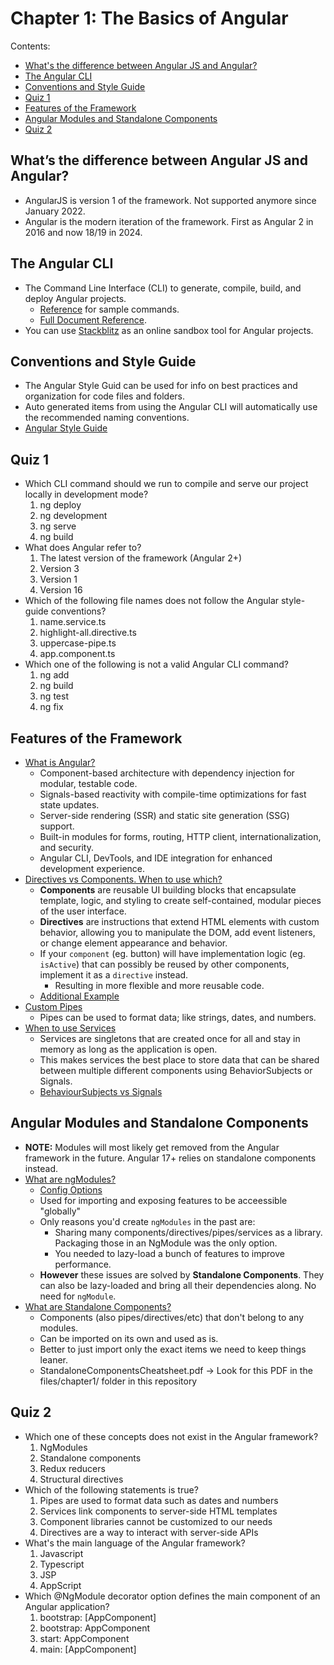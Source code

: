 # Chapter 1: The Basics of Angular
Contents:
- [What's the difference between Angular JS and Angular?](https://github.com/hurry-harry/level2-angular-dev/blob/main/Chapters/Chapter%201/chapter-1.md#whats-the-difference-between-angular-js-and-angular)
- [The Angular CLI](https://github.com/hurry-harry/level2-angular-dev/blob/main/Chapters/Chapter%201/chapter-1.md#the-angular-cli)
- [Conventions and Style Guide](https://github.com/hurry-harry/level2-angular-dev/blob/main/Chapters/Chapter%201/chapter-1.md#conventions-and-style-guide)
- [Quiz 1](https://github.com/hurry-harry/level2-angular-dev/blob/main/Chapters/Chapter%201/chapter-1.md#quiz-1)
- [Features of the Framework](https://github.com/hurry-harry/level2-angular-dev/blob/main/Chapters/Chapter%201/chapter-1.md#features-of-the-framework)
- [Angular Modules and Standalone Components](https://github.com/hurry-harry/level2-angular-dev/blob/main/Chapters/Chapter%201/chapter-1.md#angular-modules-and-standalone-components)
- [Quiz 2](https://github.com/hurry-harry/level2-angular-dev/blob/main/Chapters/Chapter%201/chapter-1.md#quiz-2)
  
## What’s the difference between Angular JS and Angular?
- AngularJS is version 1 of the framework. Not supported anymore since January 2022.
- Angular is the modern iteration of the framework. First as Angular 2 in 2016 and now 18/19 in 2024.

## The Angular CLI
- The Command Line Interface (CLI) to generate, compile, build, and deploy Angular projects.
  - [Reference](https://angular.dev/cli) for sample commands.
  - [Full Document Reference](https://angular.dev/tools/cli).
- You can use [Stackblitz](https://stackblitz.com/) as an online sandbox tool for Angular projects.

## Conventions and Style Guide
- The Angular Style Guid can be used for info on best practices and organization for code files and folders.
- Auto generated items from using the Angular CLI will automatically use the recommended naming conventions.
- [Angular Style Guide](https://angular.dev/style-guide)

## Quiz 1
- Which CLI command should we run to compile and serve our project locally in development mode?
  1. ng deploy
  2. ng development
  3. ng serve
  4. ng build
- What does Angular refer to?
  1. The latest version of the framework (Angular 2+)
  2. Version 3
  3. Version 1
  4. Version 16
- Which of the following file names does not follow the Angular style-guide conventions?
  1. name.service.ts
  2. highlight-all.directive.ts
  3. uppercase-pipe.ts
  4. app.component.ts
- Which one of the following is not a valid Angular CLI command?
  1. ng add
  2. ng build
  3. ng test
  4. ng fix

## Features of the Framework
- [What is Angular?](https://angular.dev/overview)
  - Component-based architecture with dependency injection for modular, testable code.
  - Signals-based reactivity with compile-time optimizations for fast state updates.
  - Server-side rendering (SSR) and static site generation (SSG) support.
  - Built-in modules for forms, routing, HTTP client, internationalization, and security.
  - Angular CLI, DevTools, and IDE integration for enhanced development experience.
- [Directives vs Components. When to use which?](https://www.angulartraining.com/daily-newsletter/when-to-create-a-directive-vs-a-component/)
  - **Components** are reusable UI building blocks that encapsulate template, logic, and styling to create self-contained, modular pieces of the user interface.
  - **Directives** are instructions that extend HTML elements with custom behavior, allowing you to manipulate the DOM, add event listeners, or change element appearance and behavior.
  - If your `component` (eg. button) will have implementation logic (eg. `isActive`) that can possibly be reused by other components, implement it as a `directive` instead.
    - Resulting in more flexible and more reusable code.
  - [Additional Example](https://blog.angulartraining.com/tutorial-how-to-create-your-own-angular-directive-3532d7f31fab)
- [Custom Pipes](https://www.angulartraining.com/daily-newsletter/how-to-create-custom-pipes/)
  - Pipes can be used to format data; like strings, dates, and numbers.
- [When to use Services](https://www.angulartraining.com/daily-newsletter/using-services-to-cache-data/)
  - Services are singletons that are created once for all and stay in memory as long as the application is open.
  - This makes services the best place to store data that can be shared between multiple different components using BehaviorSubjects or Signals.
  - [BehaviourSubjects vs Signals](https://blog.angulartraining.com/angular-signals-best-practices-around-exposing-signals-5385452150a1)

## Angular Modules and Standalone Components
- **NOTE:** Modules will most likely get removed from the Angular framework in the future. Angular 17+ relies on standalone components instead.
- [What are ngModules?](https://www.angulartraining.com/daily-newsletter/what-you-need-to-know-about-ngmodules/)
  - [Config Options](https://angular.dev/api/core/NgModule)
  - Used for importing and exposing features to be acceessible "globally"
  - Only reasons you'd create `ngModules` in the past are:
    - Sharing many components/directives/pipes/services as a library. Packaging those in an NgModule was the only option.
    - You needed to lazy-load a bunch of features to improve performance.
  - **However** these issues are solved by **Standalone Components**. They can also be lazy-loaded and bring all their dependencies along. No need for `ngModule`.
- [What are Standalone Components?](https://www.angulartraining.com/daily-newsletter/what-are-standalone-components/)
  - Components (also pipes/directives/etc) that don't belong to any modules.
  - Can be imported on its own and used as is.
  - Better to just import only the exact items we need to keep things leaner.
  - StandaloneComponentsCheatsheet.pdf -> Look for this PDF in the files/chapter1/ folder in this repository
 
## Quiz 2
- Which one of these concepts does not exist in the Angular framework?
  1. NgModules
  2. Standalone components
  3. Redux reducers
  4. Structural directives
- Which of the following statements is true?
  1. Pipes are used to format data such as dates and numbers
  2. Services link components to server-side HTML templates
  3. Component libraries cannot be customized to our needs
  4. Directives are a way to interact with server-side APIs
- What's the main language of the Angular framework?
  1. Javascript
  2. Typescript
  3. JSP
  4. AppScript
- Which @NgModule decorator option defines the main component of an Angular application?
  1. bootstrap: [AppComponent]
  2. bootstrap: AppComponent
  3. start: AppComponent
  4. main: [AppComponent]
